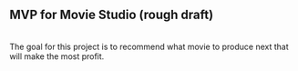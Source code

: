 ## MVP for Movie Studio (rough draft)
<br>
The goal for this project is to recommend what movie to produce next that will make the most profit.
